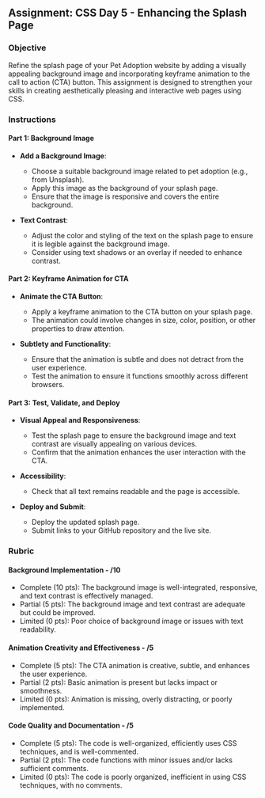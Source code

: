 ## Assignment: CSS Day 5 - Enhancing the Splash Page

### Objective

Refine the splash page of your Pet Adoption website by adding a visually appealing background image and incorporating keyframe animation to the call to action (CTA) button. This assignment is designed to strengthen your skills in creating aesthetically pleasing and interactive web pages using CSS.

### Instructions

#### Part 1: Background Image

- **Add a Background Image**:

  - Choose a suitable background image related to pet adoption (e.g., from Unsplash).
  - Apply this image as the background of your splash page.
  - Ensure that the image is responsive and covers the entire background.

- **Text Contrast**:
  - Adjust the color and styling of the text on the splash page to ensure it is legible against the background image.
  - Consider using text shadows or an overlay if needed to enhance contrast.

#### Part 2: Keyframe Animation for CTA

- **Animate the CTA Button**:

  - Apply a keyframe animation to the CTA button on your splash page.
  - The animation could involve changes in size, color, position, or other properties to draw attention.

- **Subtlety and Functionality**:
  - Ensure that the animation is subtle and does not detract from the user experience.
  - Test the animation to ensure it functions smoothly across different browsers.

#### Part 3: Test, Validate, and Deploy

- **Visual Appeal and Responsiveness**:

  - Test the splash page to ensure the background image and text contrast are visually appealing on various devices.
  - Confirm that the animation enhances the user interaction with the CTA.

- **Accessibility**:

  - Check that all text remains readable and the page is accessible.

- **Deploy and Submit**:
  - Deploy the updated splash page.
  - Submit links to your GitHub repository and the live site.

### Rubric

#### Background Implementation - /10

- Complete (10 pts): The background image is well-integrated, responsive, and text contrast is effectively managed.
- Partial (5 pts): The background image and text contrast are adequate but could be improved.
- Limited (0 pts): Poor choice of background image or issues with text readability.

#### Animation Creativity and Effectiveness - /5

- Complete (5 pts): The CTA animation is creative, subtle, and enhances the user experience.
- Partial (2 pts): Basic animation is present but lacks impact or smoothness.
- Limited (0 pts): Animation is missing, overly distracting, or poorly implemented.

#### Code Quality and Documentation - /5

- Complete (5 pts): The code is well-organized, efficiently uses CSS techniques, and is well-commented.
- Partial (2 pts): The code functions with minor issues and/or lacks sufficient comments.
- Limited (0 pts): The code is poorly organized, inefficient in using CSS techniques, with no comments.

